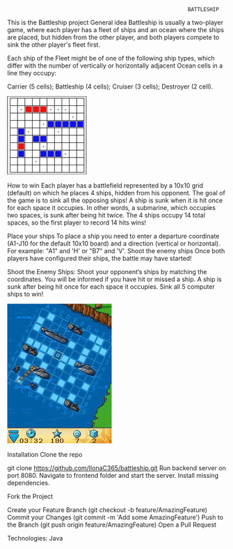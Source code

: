                                                               BATTLESHIP

This is the Battleship project General idea Battleship is usually a two-player game, where each player has a fleet of ships and an ocean where the ships are placed, 
but hidden from the other player, and both players compete to sink the other player's fleet first. 

Each ship of the Fleet might be of one of the following ship types, which differ with the number of vertically or horizontally adjacent Ocean cells in a line they occupy:

Carrier (5 cells); Battleship (4 cells); Cruiser (3 cells); Destroyer (2 cell).

![Alt Text](Bluetooth-Battleship_1_45438.jpg)


How to win Each player has a battlefield represented by a 10x10 grid (default) on which he places 4 ships, hidden from his opponent. 
The goal of the game is to sink all the opposing ships! A ship is sunk when it is hit once for each space it occupies. 
In other words, a submarine, which occupies two spaces, is sunk after being hit twice. The 4 ships occupy 14 total spaces, so the first player to record 14 hits wins!

Place your ships To place a ship you need to enter a departure coordinate (A1-J10 for the default 10x10 board) and a direction (vertical or horizontal). 
For example: "A1" and 'H' or "B7" and 'V'. Shoot the enemy ships Once both players have configured their ships, the battle may have started!

Shoot the Enemy Ships: Shoot your opponent’s ships by matching the coordinates. You will be informed if you have hit or missed a ship.
A ship is sunk after being hit once for each space it occupies. Sink all 5 computer ships to win!

![Alt Text](8_programView_330415.jpg)

Installation
Clone the repo

git clone https://github.com/IlonaC365/battleship.git 
Run backend server on port 8080. Navigate to frontend folder and start the server. Install missing dependencies.

Fork the Project

Create your Feature Branch (git checkout -b feature/AmazingFeature)
Commit your Changes (git commit -m 'Add some AmazingFeature')
Push to the Branch (git push origin feature/AmazingFeature)
Open a Pull Request

Technologies:
Java
